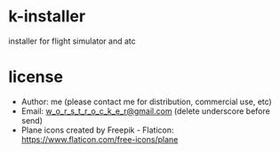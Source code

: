 # k-installer
installer for flight simulator and atc

# license
- Author: me (please contact me for distribution, commercial use, etc)
- Email: w_o_r_s_t_r_o_c_k_e_r@gmail.com (delete underscore before send)
- Plane icons created by Freepik - Flaticon: https://www.flaticon.com/free-icons/plane
